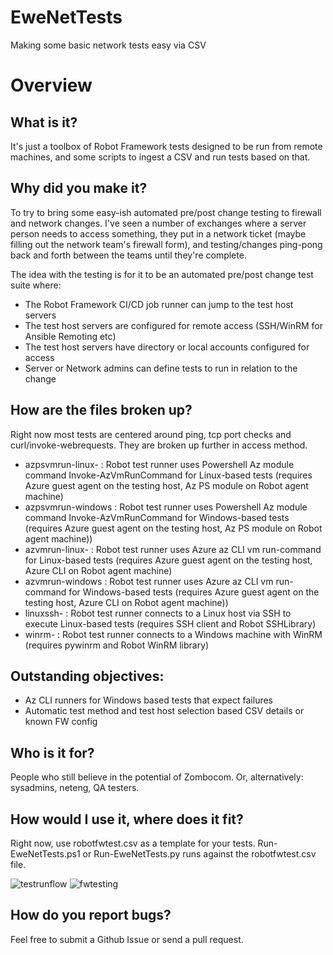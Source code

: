 # EweNetTests
Making some basic network tests easy via CSV

# Overview
## What is it?
It's just a toolbox of Robot Framework tests designed to be run from remote machines, and some scripts to ingest a CSV and run tests based on that.
## Why did you make it?
To try to bring some easy-ish automated pre/post change testing to firewall and network changes.
I've seen a number of exchanges where a server person needs to access something, they put in a network ticket (maybe filling out the network team's firewall form), and testing/changes ping-pong back and forth between the teams until they're complete. 

The idea with the testing is for it to be an automated pre/post change test suite where:
* The Robot Framework CI/CD job runner can jump to the test host servers
* The test host servers are configured for remote access (SSH/WinRM for Ansible Remoting etc)
* The test host servers have directory or local accounts configured for access
* Server or Network admins can define tests to run in relation to the change

## How are the files broken up? 
Right now most tests are centered around ping, tcp port checks and curl/invoke-webrequests. They are broken up further in access method. 

* azpsvmrun-linux- : Robot test runner uses Powershell Az module command Invoke-AzVmRunCommand for Linux-based tests (requires Azure guest agent on the testing host, Az PS module on Robot agent machine)
* azpsvmrun-windows : Robot test runner uses Powershell Az module command Invoke-AzVmRunCommand for Windows-based tests (requires Azure guest agent on the testing host, Az PS module on Robot agent machine))
* azvmrun-linux- : Robot test runner uses Azure az CLI vm run-command for Linux-based tests (requires Azure guest agent on the testing host, Azure CLI on Robot agent machine)
* azvmrun-windows : Robot test runner uses Azure az CLI vm run-command for Windows-based tests (requires Azure guest agent on the testing host, Azure CLI on Robot agent machine))
* linuxssh- : Robot test runner connects to a Linux host via SSH to execute Linux-based tests (requires SSH client and Robot SSHLibrary)
* winrm- : Robot test runner connects to a Windows machine with WinRM (requires pywinrm and Robot WinRM library)

## Outstanding objectives:
* Az CLI runners for Windows based tests that expect failures
* Automatic test method and test host selection based CSV details or known FW config


## Who is it for?
People who still believe in the potential of Zombocom. Or, alternatively:  sysadmins, neteng, QA testers.

## How would I use it, where does it fit?
Right now, use robotfwtest.csv as a template for your tests.
Run-EweNetTests.ps1 or Run-EweNetTests.py runs against the robotfwtest.csv file.


![testrunflow](https://user-images.githubusercontent.com/1390085/162353856-38e9707b-9da4-4f84-9e52-9b9c23eb89cb.png#gh-light-mode-only)
![fwtesting](https://user-images.githubusercontent.com/1390085/162351589-f930116c-9054-496e-aef0-5b034c0fbfd7.png#gh-light-mode-only)
## How do you report bugs?
Feel free to submit a Github Issue or send a pull request.




